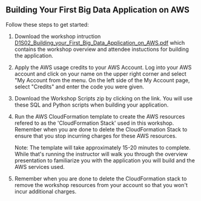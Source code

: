 ## Building Your First Big Data Application on AWS

Follow these steps to get started:

1. Download the workshop intruction [D1S02_Building_your_First_Big_Data_Application_on_AWS.pdf](First-Big-Data-App/D1S02_Building_your_First_Big_Data_Application_on_AWS.pdf) which contains the workshop overview and attendee instuctions for building the application.

2. Apply the AWS usage credits to your AWS Account. Log into your AWS account and click on your name on the upper right corner and select "My Account from the menu. On the left side of the My Account page, select "Credits" and enter the code you were given.

3. Download the Workshop Scripts zip by clicking on the link. You will use these SQL and Python scripts when building your application.

4. Run the AWS CloudFormation template to create the AWS resources refered to as the 'CloudFormation Stack' used in this workshop. Remember when you are done to delete the CloudFormation Stack to ensure that you stop incurring charges for these AWS resources.

   Note: The template will take approximately 15-20 minutes to complete. While that's running the instructor will walk you through the overview presentation to familiarize you with the application you will build and the AWS services used.

5. Remember when you are done to delete the CloudFormation stack to remove the workshop resources from your account so that you won't incur additional charges.
